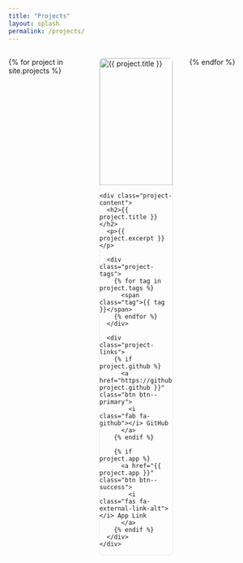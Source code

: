 ```yaml
---
title: "Projects"
layout: splash
permalink: /projects/
---
```


<style>
.projects-container {
  display: grid;
  grid-template-columns: repeat(3, 1fr); /* 2 sütun */
  gap: 2rem;
  padding: 1rem 0;
}

.project-card {
  border: 1px solid #eaeaea;
  border-radius: 8px;
  overflow: hidden;
  transition: transform 0.2s;
  padding: 0rem;
  margin-bottom: 0rem;
}

.project-card:hover {
  transform: translateY(-3px);
}

.project-image {
  position: relative;
  width: 100%;
  height: 250px; /* Sabit yükseklik */
  overflow: hidden;
  border-radius: 8px 8px 0 0;
}

.project-image img {
  width: 100%;
  height: 100%;
  object-fit: cover;
  object-position: center;
  border-bottom: 1px solid #6f777d;
  margin-bottom: 0rem;
}

.project-content {
  padding: 0.5rem;
}

.project-content h2 {
  /* Başlık üst boşluğunu sıfırla */
  margin-top: 0rem !important;
  padding-top: 0rem;
}

@media (max-width: 768px) {
  .projects-container {
    grid-template-columns: 1fr; /* Mobilde tek sütun */
  }
}
</style>

<div class="projects-container">
{% for project in site.projects %}
  <div class="project-card">
    <div class="project-image">
      <img src="{{ project.image | relative_url }}" alt="{{ project.title }}">
    </div>
    
    <div class="project-content">
      <h2>{{ project.title }}</h2>
      <p>{{ project.excerpt }}</p>
      
      <div class="project-tags">
        {% for tag in project.tags %}
          <span class="tag">{{ tag }}</span>
        {% endfor %}
      </div>

      <div class="project-links">
        {% if project.github %}
          <a href="https://github.com/{{ project.github }}" class="btn btn--primary">
            <i class="fab fa-github"></i> GitHub
          </a>
        {% endif %}
        
        {% if project.app %}
          <a href="{{ project.app }}" class="btn btn--success">
            <i class="fas fa-external-link-alt"></i> App Link
          </a>
        {% endif %}
      </div>
    </div>
  </div>
{% endfor %}
</div>
